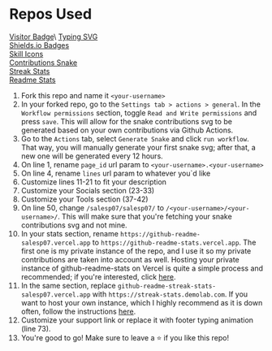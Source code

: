 # Repos Used

[Visitor Badge](https://github.com/hehuapei/visitor-badge)\ 
[Typing SVG](https://github.com/DenverCoder1/readme-typing-svg)\
[Shields.io Badges](https://github.com/alexandresanlim/Badges4-README.md-Profile)\
[Skill Icons](https://github.com/tandpfun/skill-icons)\
[Contributions Snake](https://github.com/Platane/snk)\
[Streak Stats](https://github.com/DenverCoder1/github-readme-streak-stats)\
[Readme Stats](https://github.com/anuraghazra/github-readme-stats)

1.  Fork this repo and name it `<your-username>`
2.  In your forked repo, go to the `Settings tab > actions > general`. In the `Workflow permissions` section, toggle `Read and Write permissions` and press `save`. This will allow for the snake contributions svg to be generated based on your own contributions via Github Actions.
3.  Go to the `Actions` tab, select `Generate Snake` and click `run workflow`. That way, you will manually generate your first snake svg; after that, a new one will be generated every 12 hours.
4.  On line 1, rename `page_id` url param to `<your-username>.<your-username>`
5.  On line 4, rename `lines` url param to whatever you`d like
6.  Customize lines 11-21 to fit your description
7.  Customize your Socials section (23-33)
8.  Customize your Tools section (37-42)
9.  On line 50, change `/salesp07/salesp07/` to `/<your-username>/<your-username>/`. This will make sure that you're fetching your snake contributions svg and not mine.
10. In your stats section, rename `https://github-readme-salesp07.vercel.app` to `https://github-readme-stats.vercel.app`. The first one is my private instance of the repo, and I use it so my private contributions are taken into account as well. Hosting your private instance of github-readme-stats on Vercel is quite a simple process and recommended; if you're interested, click [here](https://github.com/salesp07/github-readme-stats#deploy-on-your-own).
11. In the same section, replace `github-readme-streak-stats-salesp07.vercel.app` with `https://streak-stats.demolab.com`. If you want to host your own instance, which I highly recommend as it is down often, follow the instructions [here](https://github.com/DenverCoder1/github-readme-streak-stats?tab=readme-ov-file#next-steps).
12. Customize your support link or replace it with footer typing animation (line 73).
13. You're good to go! Make sure to leave a ⭐ if you like this repo!
